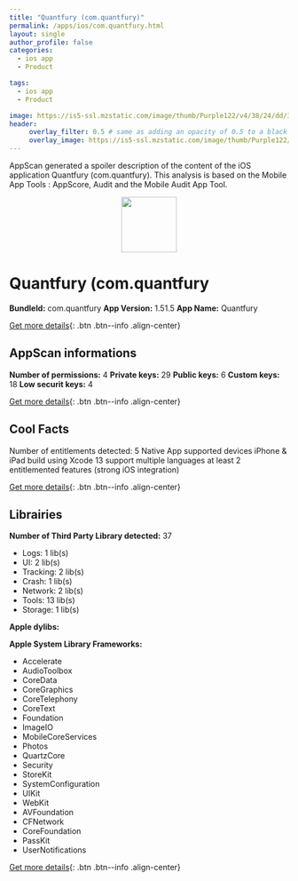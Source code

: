 ```yaml
---
title: "Quantfury (com.quantfury)"
permalink: /apps/ios/com.quantfury.html
layout: single
author_profile: false
categories: 
  - ios app 
  - Product 

tags: 
  - ios app 
  - Product 

image: https://is5-ssl.mzstatic.com/image/thumb/Purple122/v4/38/24/dd/3824dd43-33a7-3c3d-f3e6-3d05383a70dc/AppIcon-1x_U007emarketing-0-10-0-85-220.png/512x512bb.jpg
header: 
     overlay_filter: 0.5 # same as adding an opacity of 0.5 to a black background
     overlay_image: https://is5-ssl.mzstatic.com/image/thumb/Purple122/v4/38/24/dd/3824dd43-33a7-3c3d-f3e6-3d05383a70dc/AppIcon-1x_U007emarketing-0-10-0-85-220.png/512x512bb.jpg
---
```

AppScan generated a spoiler description of the content of the iOS application Quantfury (com.quantfury). This analysis is based on the Mobile App Tools : AppScore, Audit and the Mobile Audit App Tool.

  
  
<div style="text-align: center;"><img src="https://is5-ssl.mzstatic.com/image/thumb/Purple122/v4/38/24/dd/3824dd43-33a7-3c3d-f3e6-3d05383a70dc/AppIcon-1x_U007emarketing-0-10-0-85-220.png/512x512bb.jpg" width="100" height="100"></div>  
  
# Quantfury (com.quantfury

**BundleId:** com.quantfury
**App Version:** 1.51.5
**App Name:** Quantfury


[Get more details](/pricing.html){: .btn .btn--info .align-center}  
  
## AppScan informations 

**Number of permissions:** 4
**Private keys:** 29
**Public keys:** 6
**Custom keys:** 18
**Low securit keys:** 4
  
[Get more details](/pricing.html){: .btn .btn--info .align-center}

## Cool Facts

Number of entitlements detected: 5
Native App
supported devices iPhone & iPad
build using Xcode 13
support multiple languages
at least 2 entitlemented features (strong iOS integration)
  
[Get more details](/pricing.html){: .btn .btn--info .align-center}

## Librairies 
**Number of Third Party Library detected:** 37
- Logs: 1 lib(s)
- UI: 2 lib(s)
- Tracking: 2 lib(s)
- Crash: 1 lib(s)
- Network: 2 lib(s)
- Tools: 13 lib(s)
- Storage: 1 lib(s)

**Apple dylibs:**


**Apple System Library Frameworks:**
- Accelerate
- AudioToolbox
- CoreData
- CoreGraphics
- CoreTelephony
- CoreText
- Foundation
- ImageIO
- MobileCoreServices
- Photos
- QuartzCore
- Security
- StoreKit
- SystemConfiguration
- UIKit
- WebKit
- AVFoundation
- CFNetwork
- CoreFoundation
- PassKit
- UserNotifications


  
[Get more details](/pricing.html){: .btn .btn--info .align-center}

